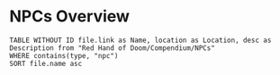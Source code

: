 # NPCs Overview

```dataview
TABLE WITHOUT ID file.link as Name, location as Location, desc as Description from "Red Hand of Doom/Compendium/NPCs"
WHERE contains(type, "npc")
SORT file.name asc
```
